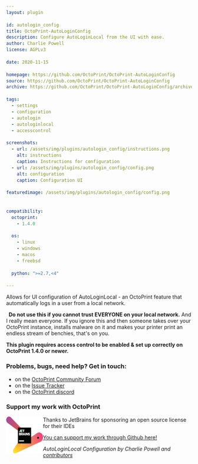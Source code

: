 ```yaml
---
layout: plugin

id: autologin_config
title: OctoPrint-AutoLoginConfig
description: Configure AutoLoginLocal from the UI with ease.
author: Charlie Powell
license: AGPLv3

date: 2020-11-15

homepage: https://github.com/OctoPrint/OctoPrint-AutoLoginConfig
source: https://github.com/OctoPrint/OctoPrint-AutoLoginConfig
archive: https://github.com/OctoPrint/OctoPrint-AutoLoginConfig/archive/main.zip

tags:
  - settings
  - configuration
  - autologin
  - autologinlocal
  - accesscontrol

screenshots:
  - url: /assets/img/plugins/autologin_config/instructions.png
    alt: instructions
    caption: Instructions for configuration
  - url: /assets/img/plugins/autologin_config/config.png
    alt: configuration
    caption: Configuration UI

featuredimage: /assets/img/plugins/autologin_config/config.png


compatibility:
  octoprint:
    - 1.4.0

  os:
    - linux
    - windows
    - macos
    - freebsd

  python: ">=2.7,<4"

---
```


Allows for UI configuration of AutoLoginLocal - an OctoPrint feature that automatically logs in a user from a local network.

<div class="alert alert-block">
    <div class="row-fluid">
        <p>
            <i class="fas fa-exclamation-triangle fa-3x pull-left text-error" style="margin-right: 0.5em;"></i>
            <strong>Do not use this if you cannot trust EVERYONE on your local network.</strong> And I really
            mean everyone. If you ignore this and then someone takes over your OctoPrint instance, installs
            malware on it and makes your printer print an endless stream of benchies, that's on you.
        </p>
    </div>
</div>

**This plugin requires access control to be enabled & set up correctly on OctoPrint 1.4.0 or newer.**

### Problems, bugs, need help? Get in touch:

- on the [OctoPrint Community Forum](https://community.octoprint.org)
- on the [Issue Tracker](https://github.com/OctoPrint/OctoPrint-AutologinLocal/issues)
- on the [OctoPrint discord](https://discord.octoprint.org)

### Support my work with OctoPrint
<div class="row-fluid">
<div class="span3">
<a href="https://www.jetbrains.com/?from=cp2004"><img align="left" width="100" height="100" src="/assets/img/plugins/autologin_config/jetbrains-variant-2.png" alt="JetBrains Logo"></a>
</div>
<div class="span9">
<p>
 Thanks to JetBrains for sponsoring an open source license for their IDEs
</p>
<ul>
<li>
<a href="https://github.com/sponsors/cp2004">You can support my work through Github here!</a>
</li>
</ul>

</div>
</div>

_AutoLoginLocal Configuration by Charlie Powell and [contributors](https://github.com/OctoPrint/OctoPrint-AutoLoginConfig/graphs/contributors)_
